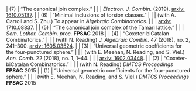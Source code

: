 | (7) | “The canonical join complex.”                                                                                              |
|     | *Electron. J. Combin.* (2019). [arxiv: 1610.05137](https://arxiv.org/abs/1610.05137).                                      |
| (6) | “Minimal inclusions of torsion classes.”                                                                                   |
|     | (with A. Carroll and S. Zhu.) To appear in *Algebraic Combinatorics.*                                                      |
|     | [arxiv: 1710.08837](https://arxiv.org/abs/1710.08837).                                                                     |
| (5) | “The canonical join complex of the Tamari lattice.”                                                                        |
|     | *Sem. Lothar. Combin. proc.* **FPSAC** 2018                                                                                |
| (4) | “Coxeter-biCatalan Combinatorics.”                                                                                         |
|     | (with N. Reading) *J. Algebraic Combin.* 47 (2018), no. 2, 241–300. [arxiv: 1605.03524](https://arxiv.org/abs/1605.03524). |
| (3) | “Universal geometric coefficients for the four-punctured sphere.”                                                          |
|     | (with E. Meehan, N. Reading, and S. Viel.) *Ann. Comb.* 22 (2018), no. 1, 1–44.                                            |
|     | [arxiv: 1602.03448](https://arxiv.org/abs/1602.03448).                                                                     |
| (2) | “Coxeter-biCatalan Combinatorics.”                                                                                         |
|     | (with N. Reading) *DMTCS Proceedings* **FPSAC** 2015                                                                       |
| (1) | “Universal geometric coefficients for the four-punctured sphere.”                                                          |
|     | (with E. Meehan, N. Reading, and S. Viel.) *DMTCS Proceedings* **FPSAC** 2015 
